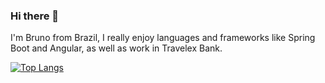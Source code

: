 ### Hi there 👋

I'm Bruno from Brazil, I really enjoy languages and frameworks like Spring Boot and Angular, as well as work in Travelex Bank.


[![Top Langs](https://github-readme-stats.vercel.app/api/top-langs/?username=brunoalves24&layout=compact)](https://github.com/anuraghazra/github-readme-stats)
